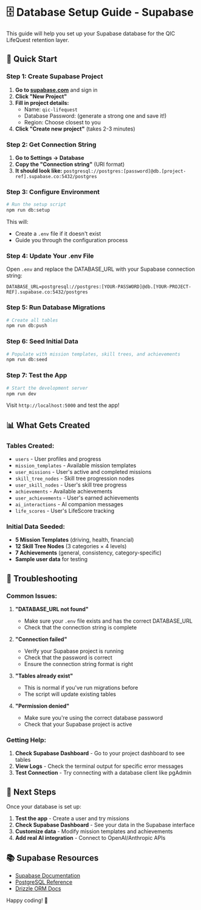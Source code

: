 # 🗄️ Database Setup Guide - Supabase

This guide will help you set up your Supabase database for the QIC LifeQuest retention layer.

## 🚀 Quick Start

### Step 1: Create Supabase Project

1. **Go to [supabase.com](https://supabase.com)** and sign in
2. **Click "New Project"**
3. **Fill in project details:**
   - Name: `qic-lifequest`
   - Database Password: (generate a strong one and save it!)
   - Region: Choose closest to you
4. **Click "Create new project"** (takes 2-3 minutes)

### Step 2: Get Connection String

1. **Go to Settings → Database**
2. **Copy the "Connection string"** (URI format)
3. **It should look like:** `postgresql://postgres:[password]@db.[project-ref].supabase.co:5432/postgres`

### Step 3: Configure Environment

```bash
# Run the setup script
npm run db:setup
```

This will:
- Create a `.env` file if it doesn't exist
- Guide you through the configuration process

### Step 4: Update Your .env File

Open `.env` and replace the DATABASE_URL with your Supabase connection string:

```env
DATABASE_URL=postgresql://postgres:[YOUR-PASSWORD]@db.[YOUR-PROJECT-REF].supabase.co:5432/postgres
```

### Step 5: Run Database Migrations

```bash
# Create all tables
npm run db:push
```

### Step 6: Seed Initial Data

```bash
# Populate with mission templates, skill trees, and achievements
npm run db:seed
```

### Step 7: Test the App

```bash
# Start the development server
npm run dev
```

Visit `http://localhost:5000` and test the app!

## 📊 What Gets Created

### Tables Created:
- `users` - User profiles and progress
- `mission_templates` - Available mission templates
- `user_missions` - User's active and completed missions
- `skill_tree_nodes` - Skill tree progression nodes
- `user_skill_nodes` - User's skill tree progress
- `achievements` - Available achievements
- `user_achievements` - User's earned achievements
- `ai_interactions` - AI companion messages
- `life_scores` - User's LifeScore tracking

### Initial Data Seeded:
- **5 Mission Templates** (driving, health, financial)
- **12 Skill Tree Nodes** (3 categories × 4 levels)
- **7 Achievements** (general, consistency, category-specific)
- **Sample user data** for testing

## 🔧 Troubleshooting

### Common Issues:

1. **"DATABASE_URL not found"**
   - Make sure your `.env` file exists and has the correct DATABASE_URL
   - Check that the connection string is complete

2. **"Connection failed"**
   - Verify your Supabase project is running
   - Check that the password is correct
   - Ensure the connection string format is right

3. **"Tables already exist"**
   - This is normal if you've run migrations before
   - The script will update existing tables

4. **"Permission denied"**
   - Make sure you're using the correct database password
   - Check that your Supabase project is active

### Getting Help:

1. **Check Supabase Dashboard** - Go to your project dashboard to see tables
2. **View Logs** - Check the terminal output for specific error messages
3. **Test Connection** - Try connecting with a database client like pgAdmin

## 🎯 Next Steps

Once your database is set up:

1. **Test the app** - Create a user and try missions
2. **Check Supabase Dashboard** - See your data in the Supabase interface
3. **Customize data** - Modify mission templates and achievements
4. **Add real AI integration** - Connect to OpenAI/Anthropic APIs

## 📚 Supabase Resources

- [Supabase Documentation](https://supabase.com/docs)
- [PostgreSQL Reference](https://www.postgresql.org/docs/)
- [Drizzle ORM Docs](https://orm.drizzle.team/)

Happy coding! 🚀
